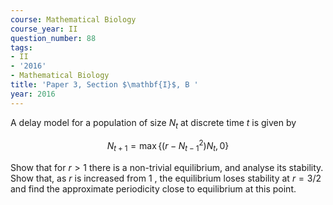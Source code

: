 ```yaml
---
course: Mathematical Biology
course_year: II
question_number: 88
tags:
- II
- '2016'
- Mathematical Biology
title: 'Paper 3, Section $\mathbf{I}$, B '
year: 2016
---
```




A delay model for a population of size $N_{t}$ at discrete time $t$ is given by

$$N_{t+1}=\max \left\{\left(r-N_{t-1}^{2}\right) N_{t}, 0\right\}$$

Show that for $r>1$ there is a non-trivial equilibrium, and analyse its stability. Show that, as $r$ is increased from 1 , the equilibrium loses stability at $r=3 / 2$ and find the approximate periodicity close to equilibrium at this point.